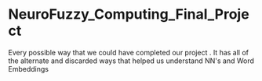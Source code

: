 # NeuroFuzzy_Computing_Final_Project
Every possible way that we could have completed our project . It has all of the alternate and discarded ways that helped us understand NN's and Word Embeddings

